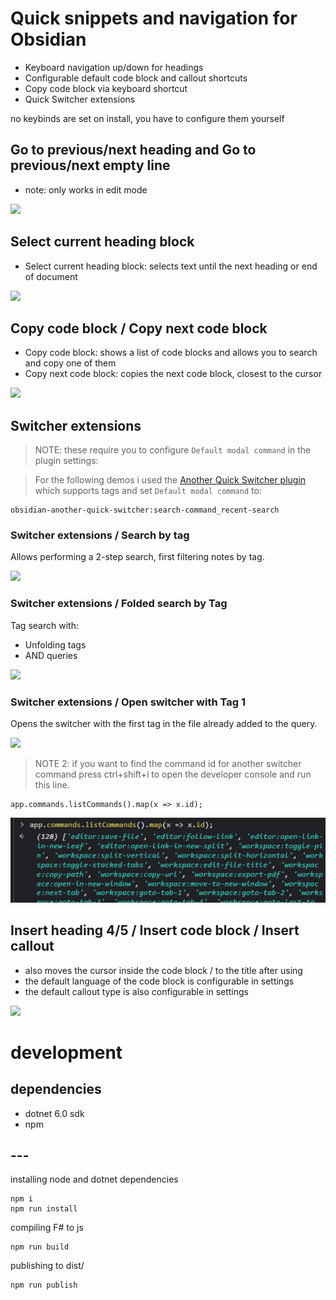 # Quick snippets and navigation for Obsidian

- Keyboard navigation up/down for headings
- Configurable default code block and callout shortcuts
- Copy code block via keyboard shortcut
- Quick Switcher extensions

no keybinds are set on install, you have to configure them yourself

## Go to previous/next heading and Go to previous/next empty line

- note: only works in edit mode


![](https://github.com/ieviev/obsidian-keyboard-shortcuts/blob/main/_resources/obs-go-to-heading.gif?raw=true)


## Select current heading block

- Select current heading block: selects text until the next heading or end of document

![](https://github.com/ieviev/obsidian-keyboard-shortcuts/blob/main/_resources/select-current-block.gif?raw=true)


## Copy code block / Copy next code block 

- Copy code block: shows a list of code blocks and allows you to search and copy one of them
- Copy next code block: copies the next code block, closest to the cursor

![](https://github.com/ieviev/obsidian-keyboard-shortcuts/blob/main/_resources/obs-copying-codeblocks.gif?raw=true)

## Switcher extensions

> NOTE: these require you to configure `Default modal command` in the plugin settings:

> For the following demos i used the [Another Quick Switcher plugin](https://github.com/tadashi-aikawa/obsidian-another-quick-switcher) which supports tags and set `Default modal command` to:

```
obsidian-another-quick-switcher:search-command_recent-search
```

### Switcher extensions / Search by tag

Allows performing a 2-step search, first filtering notes by tag.

![](https://github.com/ieviev/obsidian-keyboard-shortcuts/blob/main/_resources/obs-search-by-tag.gif?raw=true)

### Switcher extensions / Folded search by Tag

Tag search with:
- Unfolding tags
- AND queries

![](https://github.com/ieviev/obsidian-keyboard-shortcuts/blob/main/_resources/folded-search-by-tag.gif?raw=true)
<!-- ![](_resources/folded-search-by-tag.gif) -->

### Switcher extensions / Open switcher with Tag 1

Opens the switcher with the first tag in the file already added to the query.

![](https://github.com/ieviev/obsidian-keyboard-shortcuts/blob/main/_resources/obs-with-tag-1.gif?raw=true)

> NOTE 2: if you want to find the command id for another switcher command press ctrl+shift+i to open the developer console and run this line.

```
app.commands.listCommands().map(x => x.id);
```

![](_resources/command-ids.png)



## Insert heading 4/5 / Insert code block / Insert callout

- also moves the cursor inside the code block / to the title after using
- the default language of the code block is configurable in settings
- the default callout type is also configurable in settings

![](https://github.com/ieviev/obsidian-keyboard-shortcuts/blob/main/_resources/obs-inserting-codeblocks-headings.gif?raw=true)


# development

## dependencies

- dotnet 6.0 sdk
- npm

## ---

installing node and dotnet dependencies
```
npm i
npm run install
```

compiling F# to js
```
npm run build
```

publishing to dist/
```
npm run publish
```